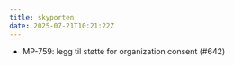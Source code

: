 ```yaml
---
title: skyporten
date: 2025-07-21T10:21:22Z
---
```

- MP-759: legg til støtte for organization consent (#642)

